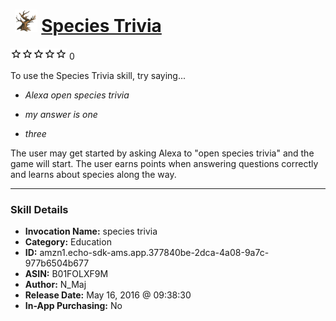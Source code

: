 # &nbsp;<img src="skill_icon" alt="Species  Trivia icon" width="36"> [Species  Trivia](http://alexa.amazon.com/#skills/amzn1.echo-sdk-ams.app.377840be-2dca-4a08-9a7c-977b6504b677)
![0 stars](../../images/ic_star_border_black_18dp_1x.png)![0 stars](../../images/ic_star_border_black_18dp_1x.png)![0 stars](../../images/ic_star_border_black_18dp_1x.png)![0 stars](../../images/ic_star_border_black_18dp_1x.png)![0 stars](../../images/ic_star_border_black_18dp_1x.png) 0

To use the Species  Trivia skill, try saying...

* *Alexa open species trivia*

* *my answer is one*

* *three*

The user may get started by asking Alexa to "open species trivia" and the game will start. The user earns points when answering questions correctly and learns about species along the way.

***

### Skill Details

* **Invocation Name:** species trivia
* **Category:** Education
* **ID:** amzn1.echo-sdk-ams.app.377840be-2dca-4a08-9a7c-977b6504b677
* **ASIN:** B01FOLXF9M
* **Author:** N_Maj
* **Release Date:** May 16, 2016 @ 09:38:30
* **In-App Purchasing:** No
